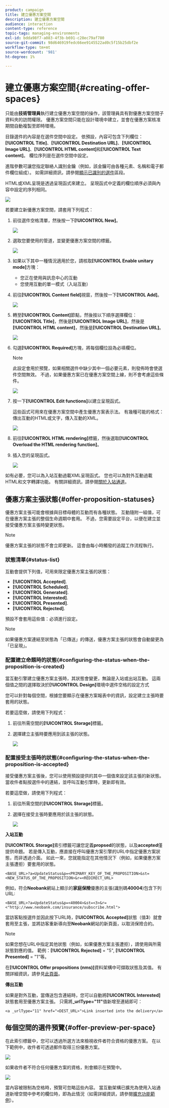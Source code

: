 ```yaml
---
product: campaign
title: 建立優惠方案空間
description: 建立優惠方案空間
audience: interaction
content-type: reference
topic-tags: managing-environments
exl-id: bdda98f7-a083-4f3b-b691-c28ec79af780
source-git-commit: 98d646919fedc66ee9145522ad0c5f15b25dbf2e
workflow-type: tm+mt
source-wordcount: '981'
ht-degree: 1%

---
```


# 建立優惠方案空間{#creating-offer-spaces}

只能由&#x200B;**技術管理員**&#x200B;執行建立優惠方案空間的操作，該管理員具有對優惠方案空間子資料夾的訪問權限。 優惠方案空間只能在設計環境中建立，並會在優惠方案核准期間自動複製至即時環境。

目錄選件的內容是在選件空間中設定。 依預設，內容可包含下列欄位：**[!UICONTROL Title]**、**[!UICONTROL Destination URL]**、**[!UICONTROL Image URL]**、**[!UICONTROL HTML content]**&#x200B;和&#x200B;**[!UICONTROL Text content]**。 欄位序列是在選件空間中設定。

進階參數可讓您指定聯絡人識別金鑰（例如，該金鑰可由各種元素、名稱和電子郵件欄位組成）。 如需詳細資訊，請參閱[顯示已識別的選件](../../interaction/using/integration-via-javascript--client-side-.md#presenting-an-identified-offer)區段。

HTML或XML呈現是透過呈現函式來建立。 呈現函式中定義的欄位順序必須與內容中設定的序列相同。

![](assets/offer_space_create_009.png)

若要建立新優惠方案空間，請套用下列程式：

1. 前往選件空格清單，然後按一下&#x200B;**[!UICONTROL New]**。

   ![](assets/offer_space_create_001.png)

1. 選取您要使用的管道，並變更優惠方案空間的標籤。

   ![](assets/offer_space_create_002.png)

1. 如果以下其中一種情況適用於您，請核取&#x200B;**[!UICONTROL Enable unitary mode]**&#x200B;方塊：

   * 您正在使用與訊息中心的互動
   * 您使用互動的單一模式（入站互動）

1. 前往&#x200B;**[!UICONTROL Content field]**&#x200B;視窗，然後按一下&#x200B;**[!UICONTROL Add]**。

   ![](assets/offer_space_create_003.png)

1. 轉至&#x200B;**[!UICONTROL Content]**&#x200B;節點，然後按以下順序選擇欄位：**[!UICONTROL Title]**，然後是&#x200B;**[!UICONTROL Image URL]**，然後是&#x200B;**[!UICONTROL HTML content]**，然後是&#x200B;**[!UICONTROL Destination URL]**。

   ![](assets/offer_space_create_004.png)

1. 勾選&#x200B;**[!UICONTROL Required]**&#x200B;方塊，將每個欄位設為必填欄位。

   >[!NOTE]
   >
   >此設定會用於預覽，如果相關選件中缺少其中一個必要元素，則發佈時會使選件空間無效。 不過，如果優惠方案已在優惠方案空間上線，則不會考慮這些條件。

   ![](assets/offer_space_create_005.png)

1. 按一下&#x200B;**[!UICONTROL Edit functions]**&#x200B;以建立呈現函式。

   這些函式可用來在優惠方案空間中產生優惠方案表示法。 有幾種可能的格式：傳出互動的HTML或文字，傳入互動的XML。

   ![](assets/offer_space_create_006.png)

1. 前往&#x200B;**[!UICONTROL HTML rendering]**&#x200B;標籤，然後選取&#x200B;**[!UICONTROL Overload the HTML rendering function]**。
1. 插入您的呈現函式。

   ![](assets/offer_space_create_007.png)

如有必要，您可以為入站互動過載XML呈現函式。 您也可以為對外互動過載HTML和文字轉譯功能。 有關詳細資訊，請參閱[關於入站通道](../../interaction/using/about-inbound-channels.md)。

## 優惠方案主張狀態{#offer-proposition-statuses}

優惠方案主張可能會根據與目標母體的互動而有各種狀態。 互動隨附一組值，可在優惠方案主張的整個生命週期中套用。 不過，您需要設定平台，以便在建立並接受優惠方案主張時變更狀態。

>[!NOTE]
>
>優惠方案主張的狀態不會立即更新。 這會由每小時觸發的追蹤工作流程執行。

### 狀態清單{#status-list}

互動會提供下列值，可用來限定優惠方案主張的狀態：

* **[!UICONTROL Accepted]**.
* **[!UICONTROL Scheduled]**.
* **[!UICONTROL Generated]**.
* **[!UICONTROL Interested]**.
* **[!UICONTROL Presented]**.
* **[!UICONTROL Rejected]**.

預設不會套用這些值：必須進行設定。

>[!NOTE]
>
>如果優惠方案連結至狀態為「已傳送」的傳送，優惠方案主張的狀態會自動變更為「已呈現」。

### 配置建立命題時的狀態{#configuring-the-status-when-the-proposition-is-created}

當互動引擎建立優惠方案主張時，其狀態會變更，無論是入站或出站互動。 這兩個值之間的選擇取決於&#x200B;**[!UICONTROL Design]**&#x200B;環境中選件空格的設定方式

您可以針對每個空間，根據您要顯示在優惠方案報表中的資訊，設定建立主張時要套用的狀態。

若要這麼做，請使用下列程式：

1. 前往所需空間的&#x200B;**[!UICONTROL Storage]**&#x200B;標籤。
1. 選擇建立主張時要應用到該主張的狀態。

   ![](assets/offer_update_status_001.png)

### 配置接受主張時的狀態{#configuring-the-status-when-the-proposition-is-accepted}

接受優惠方案主張後，您可以使用預設提供的其中一個值來設定該主張的新狀態。 當收件者點按選件中的連結，並呼叫互動引擎時，更新即有效。

若要這麼做，請使用下列程式：

1. 前往所需空間的&#x200B;**[!UICONTROL Storage]**&#x200B;標籤。
1. 選擇在接受主張時要應用於該主張的狀態。

   ![](assets/offer_update_status_002.png)

**入站互動**

**[!UICONTROL Storage]**&#x200B;索引標籤可讓您定義&#x200B;**propsed**&#x200B;的狀態，以及&#x200B;**accepted**&#x200B;僅提供命題。 若是傳入互動，應直接在呼叫優惠方案引擎的URL中指定優惠方案狀態，而非透過介面。 如此一來，您就能指定在其他情況下（例如，如果優惠方案主張遭拒）要套用的狀態。

```
<BASE_URL>?a=UpdateStatus&p=<PRIMARY_KEY_OF_THE_PROPOSITION>&st=<NEW_STATUS_OF_THE_PROPOSITION>&r=<REDIRECT_URL>
```

例如，符合&#x200B;**Neobank**&#x200B;網站上顯示的&#x200B;**家庭保險**&#x200B;優惠的主張(識別碼&#x200B;**40004**)包含下列URL:

```
<BASE_URL>?a=UpdateStatus&p=<40004>&st=<3>&r=<"http://www.neobank.com/insurance/subscribe.html">
```

當訪客點按選件並因此按下URL時，**[!UICONTROL Accepted]**&#x200B;狀態（值&#x200B;**3**）就會套用至主張，並將訪客重新導向至&#x200B;**Neobank**&#x200B;網站的新頁面，以取消保險合約。

>[!NOTE]
>
>如果您想在URL中指定其他狀態（例如，如果優惠方案主張遭拒），請使用與所需狀態對應的值。 範例：**[!UICONTROL Rejected]** = &quot;5&quot;, **[!UICONTROL Presented]** = &quot;1&quot;等。
>
>在&#x200B;**[!UICONTROL Offer propositions (nms)]**&#x200B;資料架構中可擷取狀態及其值。 有關詳細資訊，請參見[此頁面](../../configuration/using/data-schemas.md)。

**傳出互動**

如果是對外互動，當傳送包含連結時，您可以自動將&#x200B;**[!UICONTROL Interested]**&#x200B;狀態套用至優惠方案主張。 只需將&#x200B;**_urlType=&quot;11&quot;**&#x200B;值新增至連結即可：

```
<a _urlType="11" href="<DEST_URL>">Link inserted into the delivery</a>
```

## 每個空間的選件預覽{#offer-preview-per-space}

在此索引標籤中，您可以透過所選方法來檢視收件者符合資格的優惠方案。 在以下範例中，收件者可透過郵件取得三份優惠方案。

![](assets/offer_space_overview_002.png)

如果收件者不符合任何優惠方案的資格，則會顯示在預覽中。

![](assets/offer_space_overview_001.png)

當內容被限制為空格時，預覽可忽略這些內容。 當互動架構已擴充為使用入站通道新增空間中參考的欄位時，即為此情況（如需詳細資訊，請參閱[擴充功能範例](../../interaction/using/extension-example.md)）。

